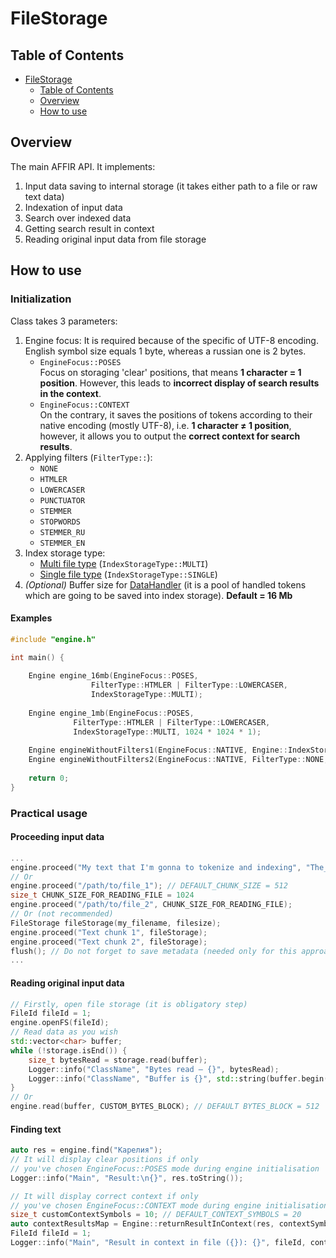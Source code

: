 # FileStorage
## Table of Contents
<!-- TOC -->
* [FileStorage](#filestorage)
  * [Table of Contents](#table-of-contents)
  * [Overview](#overview)
  * [How to use](#how-to-use)
<!-- TOC -->
## Overview
The main AFFIR API. It implements:
1. Input data saving to internal storage (it takes either path to a file or raw text data)
2. Indexation of input data  
2. Search over indexed data
3. Getting search result in context
4. Reading original input data from file storage

## How to use
### Initialization

Class takes 3 parameters:
1. Engine focus:
It is required because of the specific of UTF-8 encoding. English symbol size equals 1 byte, whereas a russian one is 2 bytes.
   - `EngineFocus::POSES`\
Focus on storaging 'clear' positions, that means **1 character = 1 position**.
However, this leads to **incorrect display of search results in the context**.
   - `EngineFocus::CONTEXT`\
On the contrary, it saves the positions of tokens according 
to their native encoding (mostly UTF-8), i.e. **1 character ≠ 1 position**,
however, it allows you to output the **correct context for search results**.
2. Applying filters (`FilterType::`):
   - `NONE`
   - `HTMLER`
   - `LOWERCASER`
   - `PUNCTUATOR`
   - `STEMMER`
   - `STOPWORDS`
   - `STEMMER_RU`
   - `STEMMER_EN` 
3. Index storage type:
   - [Multi file type](indexStorage.md#multi-approach) (`IndexStorageType::MULTI`)
   - [Single file type](indexStorage.md#single-approach) (`IndexStorageType::SINGLE`)
4. _(Optional)_ Buffer size for [DataHandler](dataHandler.md)
(it is a pool of handled tokens which are going to be saved into index storage).
**Default = 16 Mb**

#### Examples

```C++
#include "engine.h"

int main() {
    
    Engine engine_16mb(EngineFocus::POSES,
                  FilterType::HTMLER | FilterType::LOWERCASER,
                  IndexStorageType::MULTI);
    
    Engine engine_1mb(EngineFocus::POSES,
              FilterType::HTMLER | FilterType::LOWERCASER,
              IndexStorageType::MULTI, 1024 * 1024 * 1);
    
    Engine engineWithoutFilters1(EngineFocus::NATIVE, Engine::IndexStorageType::SINGLE);
    Engine engineWithoutFilters2(EngineFocus::NATIVE, FilterType::NONE, Engine::IndexStorageType::SINGLE);
    
    return 0;
}
```

### Practical usage
#### Proceeding input data
```C++
...
engine.proceed("My text that I'm gonna to tokenize and indexing", "The_name_of_my_file");
// Or
engine.proceed("/path/to/file_1"); // DEFAULT_CHUNK_SIZE = 512
size_t CHUNK_SIZE_FOR_READING_FILE = 1024
engine.proceed("/path/to/file_2", CHUNK_SIZE_FOR_READING_FILE);
// Or (not recommended)
FileStorage fileStorage(my_filename, filesize);
engine.proceed("Text chunk 1", fileStorage);
engine.proceed("Text chunk 2", fileStorage);
flush(); // Do not forget to save metadata (needed only for this approach)
...
```
#### Reading original input data
```C++
// Firstly, open file storage (it is obligatory step)
FileId fileId = 1;
engine.openFS(fileId);
// Read data as you wish
std::vector<char> buffer;
while (!storage.isEnd()) {
    size_t bytesRead = storage.read(buffer);
    Logger::info("ClassName", "Bytes read — {}", bytesRead);
    Logger::info("ClassName", "Buffer is {}", std::string(buffer.begin(), buffer.end()));
}
// Or
engine.read(buffer, CUSTOM_BYTES_BLOCK); // DEFAULT BYTES_BLOCK = 512
```

#### Finding text
```C++
auto res = engine.find("Карелия");
// It will display clear positions if only
// you've chosen EngineFocus::POSES mode during engine initialisation
Logger::info("Main", "Result:\n{}", res.toString());

// It will display correct context if only
// you've chosen EngineFocus::CONTEXT mode during engine initialisation
size_t customContextSymbols = 10; // DEFAULT_CONTEXT_SYMBOLS = 20
auto contextResultsMap = Engine::returnResultInContext(res, contextSymbols);
FileId fileId = 1;
Logger::info("Main", "Result in context in file ({}): {}", fileId, contextResultsMap[fileId][0]);
```

